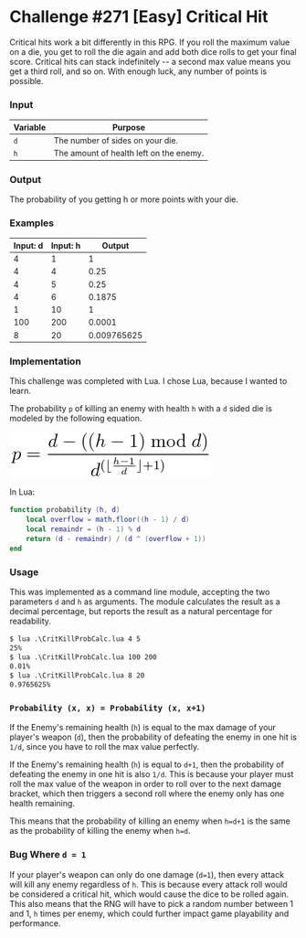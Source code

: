 # Challenge #271 [Easy] Critical Hit


Critical hits work a bit differently in this RPG. If you roll the maximum 
value on a die, you get to roll the die again and add both dice rolls to get 
your final score. Critical hits can stack indefinitely -- a second max value 
means you get a third roll, and so on. With enough luck, any number of points 
is possible. 


### Input

| Variable | Purpose |
|-|-|
|`d`|The number of sides on your die.|
|`h`|The amount of health left on the enemy.|

### Output

The probability of you getting h or more points with your die.

### Examples

| Input: d | Input: h | Output      |
|----------|----------|-------------|
| 4        | 1        | 1           |
| 4        | 4        | 0.25        |
| 4        | 5        | 0.25        |
| 4        | 6        | 0.1875      |
| 1        | 10       | 1           |
| 100      | 200      | 0.0001      |
| 8        | 20       | 0.009765625 |

### Implementation

This challenge was completed with Lua. I chose Lua, because I wanted to learn. 

The probability `p` of killing an enemy with health `h` with a `d` sided die is 
modeled by the following equation.

![](images/probequ.png)

In Lua:

```lua
function probability (h, d)
    local overflow = math.floor((h - 1) / d)
    local remaindr = (h - 1) % d
    return (d - remaindr) / (d ^ (overflow + 1))
end
```

### Usage

This was implemented as a command line module, accepting the two parameters 
`d` and `h` as arguments. The module calculates the result as a decimal 
percentage, but reports the result as a natural percentage for readability. 

```
$ lua .\CritKillProbCalc.lua 4 5
25%
$ lua .\CritKillProbCalc.lua 100 200
0.01%
$ lua .\CritKillProbCalc.lua 8 20
0.9765625%
```

### `Probability (x, x) = Probability (x, x+1)`

If the Enemy's remaining health (`h`) is equal to the max damage of your 
player's weapon (`d`), then the probability of defeating the enemy in one hit 
is `1/d`, since you have to roll the max value perfectly. 

If the Enemy's remaining health (`h`) is equal to `d+1`, then the probability 
of defeating the enemy in one hit is also `1/d`. This is because your player 
must roll the max value of the weapon in order to roll over to the next damage 
bracket, which then triggers a second roll where the enemy only has one health 
remaining. 

This means that the probability of killing an enemy when `h=d+1` is the same as 
the probability of killing the enemy when `h=d`.

### Bug Where `d = 1` 

If your player's weapon can only do one damage (`d=1`), then every attack will 
kill any enemy regardless of `h`. This is because every attack roll would be 
considered a critical hit, which would cause the dice to be rolled again. This 
also means that the RNG will have to pick a random number between 1 and 1, `h` 
times per enemy, which could further impact game playability and performance. 
